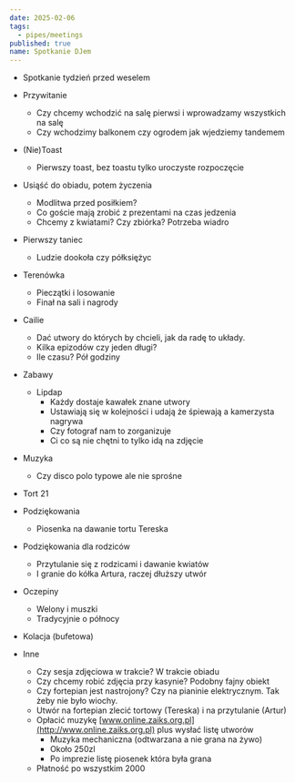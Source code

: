 ```yaml
---
date: 2025-02-06
tags:
  - pipes/meetings
published: true
name: Spotkanie DJem
---
```

- Spotkanie tydzień przed weselem
- Przywitanie
	- Czy chcemy wchodzić na salę pierwsi i wprowadzamy wszystkich na salę
	- Czy wchodzimy balkonem czy ogrodem jak wjedziemy tandemem
- (Nie)Toast
	- Pierwszy toast, bez toastu tylko uroczyste rozpoczęcie
- Usiąść do obiadu, potem życzenia
	- Modlitwa przed posiłkiem?
	- Co goście mają zrobić z prezentami na czas jedzenia
	- Chcemy z kwiatami? Czy zbiórka? Potrzeba wiadro
- Pierwszy taniec
	- Ludzie dookoła czy półksiężyc
- Terenówka
	- Pieczątki i losowanie
	- Finał na sali i nagrody
- Cailie
	- Dać utwory do których by chcieli, jak da radę to układy.
	- Kilka epizodów czy jeden długi?
	- Ile czasu? Pół godziny
- Zabawy
	- Lipdap
		- Każdy dostaje kawałek znane utwory
		- Ustawiają się w kolejności i udają że śpiewają a kamerzysta nagrywa
		- Czy fotograf nam to zorganizuje
		- Ci co są nie chętni to tylko idą na zdjęcie
- Muzyka
	- Czy disco polo typowe ale nie sprośne
- Tort 21
- Podziękowania
	- Piosenka na dawanie tortu Tereska
- Podziękowania dla rodziców
	- Przytulanie się z rodzicami i dawanie kwiatów
	- I granie do kółka Artura, raczej dłuższy utwór
- Oczepiny
	- Welony i muszki
	- Tradycyjnie o północy
- Kolacja (bufetowa)

- Inne
	- Czy sesja zdjęciowa w trakcie? W trakcie obiadu
	- Czy chcemy robić zdjęcia przy kasynie? Podobny fajny obiekt
	- Czy fortepian jest nastrojony? Czy na pianinie elektrycznym. Tak żeby nie było wiochy.
	- Utwór na fortepian zlecić tortowy (Tereska) i na przytulanie (Artur)
	- Opłacić muzykę [www.online.zaiks.org.pl](http://www.online.zaiks.org.pl) plus wysłać listę utworów
		- Muzyka mechaniczna (odtwarzana a nie grana na żywo)
		- Około 250zl
		- Po imprezie listę piosenek która była grana
	- Płatność po wszystkim 2000